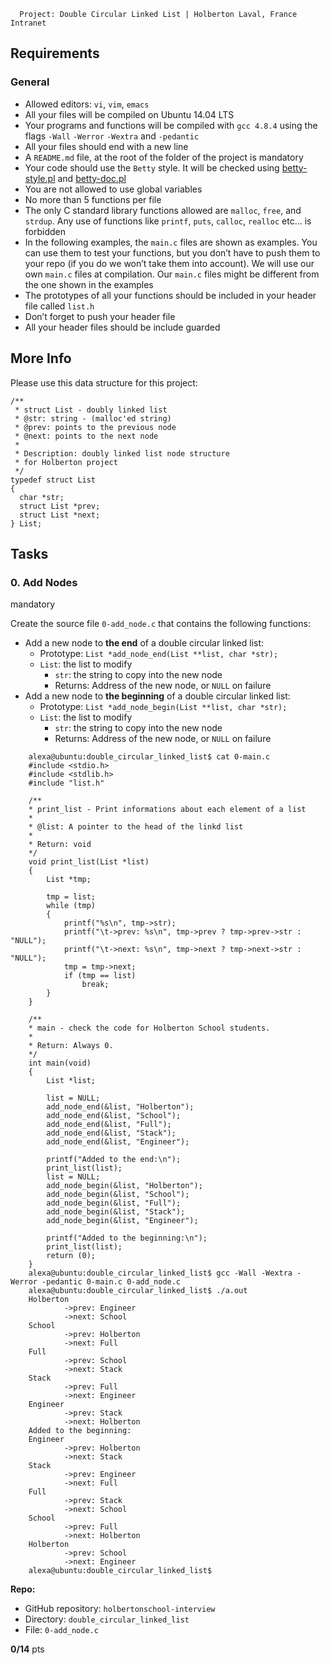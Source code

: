      Project: Double Circular Linked List | Holberton Laval, France Intranet

Requirements
------------

### General

*   Allowed editors: `vi`, `vim`, `emacs`
*   All your files will be compiled on Ubuntu 14.04 LTS
*   Your programs and functions will be compiled with `gcc 4.8.4` using the flags `-Wall` `-Werror` `-Wextra` and `-pedantic`
*   All your files should end with a new line
*   A `README.md` file, at the root of the folder of the project is mandatory
*   Your code should use the `Betty` style. It will be checked using [betty-style.pl](https://github.com/hs-hq/Betty/blob/master/betty-style.pl "betty-style.pl") and [betty-doc.pl](https://github.com/hs-hq/Betty/blob/master/betty-doc.pl "betty-doc.pl")
*   You are not allowed to use global variables
*   No more than 5 functions per file
*   The only C standard library functions allowed are `malloc`, `free`, and `strdup`. Any use of functions like `printf`, `puts`, `calloc`, `realloc` etc… is forbidden
*   In the following examples, the `main.c` files are shown as examples. You can use them to test your functions, but you don’t have to push them to your repo (if you do we won’t take them into account). We will use our own `main.c` files at compilation. Our `main.c` files might be different from the one shown in the examples
*   The prototypes of all your functions should be included in your header file called `list.h`
*   Don’t forget to push your header file
*   All your header files should be include guarded

More Info
---------

Please use this data structure for this project:

    /**
     * struct List - doubly linked list
     * @str: string - (malloc'ed string)
     * @prev: points to the previous node
     * @next: points to the next node
     *
     * Description: doubly linked list node structure
     * for Holberton project
     */
    typedef struct List
    {
      char *str;
      struct List *prev;
      struct List *next;
    } List;


Tasks
-----

### 0\. Add Nodes

mandatory

Create the source file `0-add_node.c` that contains the following functions:

*   Add a new node to **the end** of a double circular linked list:
    *   Prototype: `List *add_node_end(List **list, char *str);`
    *   `List`: the list to modify
        *   `str`: the string to copy into the new node
        *   Returns: Address of the new node, or `NULL` on failure
*   Add a new node to **the beginning** of a double circular linked list:
    *   Prototype: `List *add_node_begin(List **list, char *str);`
    *   `List`: the list to modify
        *   `str`: the string to copy into the new node
        *   Returns: Address of the new node, or `NULL` on failure

```
    alexa@ubuntu:double_circular_linked_list$ cat 0-main.c
    #include <stdio.h>
    #include <stdlib.h>
    #include "list.h"

    /**
    * print_list - Print informations about each element of a list
    *
    * @list: A pointer to the head of the linkd list
    *
    * Return: void
    */
    void print_list(List *list)
    {
        List *tmp;

        tmp = list;
        while (tmp)
        {
            printf("%s\n", tmp->str);
            printf("\t->prev: %s\n", tmp->prev ? tmp->prev->str : "NULL");
            printf("\t->next: %s\n", tmp->next ? tmp->next->str : "NULL");
            tmp = tmp->next;
            if (tmp == list)
                break;
        }
    }

    /**
    * main - check the code for Holberton School students.
    *
    * Return: Always 0.
    */
    int main(void)
    {
        List *list;

        list = NULL;
        add_node_end(&list, "Holberton");
        add_node_end(&list, "School");
        add_node_end(&list, "Full");
        add_node_end(&list, "Stack");
        add_node_end(&list, "Engineer");

        printf("Added to the end:\n");
        print_list(list);
        list = NULL;
        add_node_begin(&list, "Holberton");
        add_node_begin(&list, "School");
        add_node_begin(&list, "Full");
        add_node_begin(&list, "Stack");
        add_node_begin(&list, "Engineer");

        printf("Added to the beginning:\n");
        print_list(list);
        return (0);
    }
    alexa@ubuntu:double_circular_linked_list$ gcc -Wall -Wextra -Werror -pedantic 0-main.c 0-add_node.c
    alexa@ubuntu:double_circular_linked_list$ ./a.out
    Holberton
            ->prev: Engineer
            ->next: School
    School
            ->prev: Holberton
            ->next: Full
    Full
            ->prev: School
            ->next: Stack
    Stack
            ->prev: Full
            ->next: Engineer
    Engineer
            ->prev: Stack
            ->next: Holberton
    Added to the beginning:
    Engineer
            ->prev: Holberton
            ->next: Stack
    Stack
            ->prev: Engineer
            ->next: Full
    Full
            ->prev: Stack
            ->next: School
    School
            ->prev: Full
            ->next: Holberton
    Holberton
            ->prev: School
            ->next: Engineer
    alexa@ubuntu:double_circular_linked_list$
```

**Repo:**

*   GitHub repository: `holbertonschool-interview`
*   Directory: `double_circular_linked_list`
*   File: `0-add_node.c`

**0/14** pts
